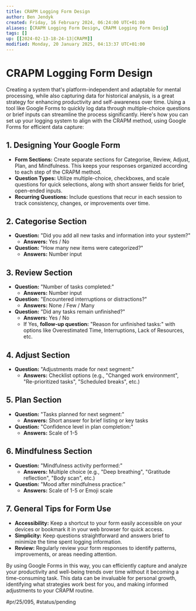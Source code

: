 ```yaml
---
title: CRAPM Logging Form Design
author: Ben Jendyk
created: Friday, 16 February 2024, 06:24:00 UTC+01:00
aliases: [CRAPM Logging Form Design, CRAPM Logging Form Desig]
tags: []
up: [[2024-02-13-18-24-13|CRAPM]]
modified: Monday, 20 January 2025, 04:13:37 UTC+01:00
---
```


# CRAPM Logging Form Design

Creating a system that's platform-independent and adaptable for mental processing, while also capturing data for historical analysis, is a great strategy for enhancing productivity and self-awareness over time. Using a tool like Google Forms to quickly log data through multiple-choice questions or brief inputs can streamline the process significantly. Here's how you can set up your logging system to align with the CRAPM method, using Google Forms for efficient data capture:

## 1. **Designing Your Google Form**

- **Form Sections:** Create separate sections for Categorise, Review, Adjust, Plan, and Mindfulness. This keeps your responses organized according to each step of the CRAPM method.
- **Question Types:** Utilize multiple-choice, checkboxes, and scale questions for quick selections, along with short answer fields for brief, open-ended inputs.
- **Recurring Questions:** Include questions that recur in each session to track consistency, changes, or improvements over time.

## 2. **Categorise Section**

- **Question:** "Did you add all new tasks and information into your system?"
  - **Answers:** Yes / No
- **Question:** "How many new items were categorized?"
  - **Answers:** Number input

## 3. **Review Section**

- **Question:** "Number of tasks completed:"
  - **Answers:** Number input
- **Question:** "Encountered interruptions or distractions?"
  - **Answers:** None / Few / Many
- **Question:** "Did any tasks remain unfinished?"
  - **Answers:** Yes / No
  - If Yes, **follow-up question:** "Reason for unfinished tasks:" with options like Overestimated Time, Interruptions, Lack of Resources, etc.

## 4. **Adjust Section**

- **Question:** "Adjustments made for next segment:"
  - **Answers:** Checklist options (e.g., "Changed work environment", "Re-prioritized tasks", "Scheduled breaks", etc.)

## 5. **Plan Section**

- **Question:** "Tasks planned for next segment:"
  - **Answers:** Short answer for brief listing or key tasks
- **Question:** "Confidence level in plan completion:"
  - **Answers:** Scale of 1-5

## 6. **Mindfulness Section**

- **Question:** "Mindfulness activity performed:"
  - **Answers:** Multiple choice (e.g., "Deep breathing", "Gratitude reflection", "Body scan", etc.)
- **Question:** "Mood after mindfulness practice:"
  - **Answers:** Scale of 1-5 or Emoji scale

## 7. **General Tips for Form Use**

- **Accessibility:** Keep a shortcut to your form easily accessible on your devices or bookmark it in your web browser for quick access.
- **Simplicity:** Keep questions straightforward and answers brief to minimize the time spent logging information.
- **Review:** Regularly review your form responses to identify patterns, improvements, or areas needing attention.

By using Google Forms in this way, you can efficiently capture and analyze your productivity and well-being trends over time without it becoming a time-consuming task. This data can be invaluable for personal growth, identifying what strategies work best for you, and making informed adjustments to your CRAPM routine.


#pr/25/095, #status/pending